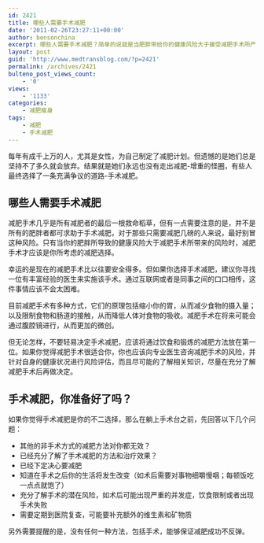 ```yaml
---
id: 2421
title: 哪些人需要手术减肥
date: '2011-02-26T23:27:11+00:00'
author: bensonchina
excerpt: 哪些人需要手术减肥？简单的说就是当肥胖带给你的健康风险大于接受减肥手术所产生的风险时，你可能考虑进行手术减肥。
layout: post
guid: 'http://www.medtransblog.com/?p=2421'
permalink: /archives/2421
bulteno_post_views_count:
    - '0'
views:
    - '1133'
categories:
    - 减肥瘦身
tags:
    - 减肥
    - 手术减肥
---
```


每年有成千上万的人，尤其是女性，为自己制定了减肥计划。但遗憾的是她们总是坚持不了多久就会放弃。结果就是她们永远也没有走出减肥-增重的怪圈，有些人最终选择了一条充满争议的道路-手术减肥。

## 哪些人需要手术减肥

减肥手术几乎是所有减肥者的最后一根救命稻草，但有一点需要注意的是，并不是所有的肥胖者都可求助于手术减肥，对于那些只需要减肥几磅的人来说，最好别冒这种风险。只有当你的肥胖所导致的健康风险大于减肥手术所带来的风险时，减肥手术才应该是你所考虑的减肥选择。

幸运的是现在的减肥手术比以往要安全得多。但如果你选择手术减肥，建议你寻找一位有丰富经验的医生来实施该手术。通过互联网或者是同事之间的口口相传，这件事情应该不会太困难。

目前减肥手术有多种方式，它们的原理包括缩小你的胃，从而减少食物的摄入量；以及限制食物和肠道的接触，从而降低人体对食物的吸收。减肥手术在将来可能会通过腹腔镜进行，从而更加的微创。

但无论怎样，不要轻易决定手术减肥，应该将通过饮食和锻炼的减肥方法放在第一位。如果你觉得减肥手术很适合你，你也应该向专业医生咨询减肥手术的风险，并针对自身的健康状况进行风险评估，而且尽可能的了解相关知识，尽量在充分了解减肥手术后再做决定。

## 手术减肥，你准备好了吗？

如果你觉得手术减肥是你的不二选择，那么在躺上手术台之前，先回答以下几个问题：

- 其他的非手术方式的减肥方法对你都无效？
- 已经充分了解了手术减肥的方法和治疗效果？
- 已经下定决心要减肥
- 知道在手术之后你的生活将发生改变（如术后需要对事物细嚼慢咽；每顿饭吃一点点就饱了）
- 充分了解手术的潜在风险，如术后可能出现严重的并发症，饮食限制或者出现手术失败
- 需要定期到医院复查，可能要补充额外的维生素和矿物质

另外需要提醒的是，没有任何一种方法，包括手术，能够保证减肥成功不反弹。